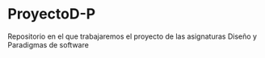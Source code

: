 # ProyectoD-P
Repositorio en el que trabajaremos el proyecto de las asignaturas Diseño y Paradigmas de software
